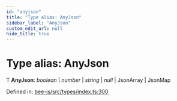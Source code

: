 ```yaml
---
id: "anyjson"
title: "Type alias: AnyJson"
sidebar_label: "AnyJson"
custom_edit_url: null
hide_title: true
---
```


# Type alias: AnyJson

Ƭ **AnyJson**: *boolean* \| *number* \| *string* \| *null* \| JsonArray \| JsonMap

Defined in: [bee-js/src/types/index.ts:300](https://github.com/ethersphere/bee-js/blob/7260ee1/src/types/index.ts#L300)
